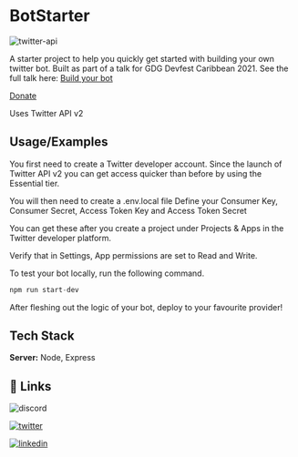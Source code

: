 
# BotStarter

![twitter-api](https://img.shields.io/endpoint?url=https%3A%2F%2Ftwbadges.glitch.me%2Fbadges%2Fv2)

A starter project to help you quickly get started with building your own twitter bot. Built as part of a talk for GDG Devfest Caribbean 2021. See the full talk here: 
[Build your bot](https://youtu.be/J-Fgay0rhUM?t=4110)

[Donate](https://www.buymeacoffee.com/mekeilia)

Uses Twitter API v2

## Usage/Examples

You first need to create a Twitter developer account. Since the launch of 
Twitter API v2 you can get access quicker than before by using the Essential
tier.

You will then need to create a .env.local file
Define your Consumer Key, Consumer Secret, Access Token Key and Access Token Secret

You can get these after you create a project under Projects & Apps in the Twitter developer platform.

Verify that in Settings, App permissions are set to Read and Write.

To test your bot locally, run the following command.
```node.js
npm run start-dev
```

After fleshing out the logic of your bot, deploy to your favourite provider! 


## Tech Stack

**Server:** Node, Express


## 🔗 Links
![discord](https://img.shields.io/discord/749019032434245804?style=flat-square)

[![twitter](https://img.shields.io/twitter/follow/janiquekajohn?style=flat-square)](https://twitter.com/)

[![linkedin](https://img.shields.io/badge/linkedin-0A66C2?style=for-the-badge&logo=linkedin&logoColor=white)](https://www.linkedin.com/in/janiquekajohn)



